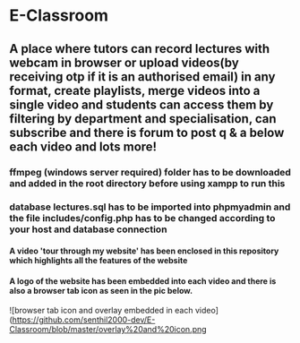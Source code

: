 # E-Classroom
## A place where tutors can record lectures with webcam in browser or upload videos(by receiving otp if it is an authorised email) in any format, create playlists, merge videos into a single video and students can access them by filtering by department and specialisation, can subscribe and there is forum to post q &amp; a below each video and lots more!
### ffmpeg (windows server required) folder has to be downloaded and added in the root directory before using xampp to run this
### database lectures.sql has to be imported into phpmyadmin and the file includes/config.php has to be changed according to your host and database connection
#### A video 'tour through my website' has been enclosed in this repository which highlights all the features of the website
#### A logo of the website has been embedded into each video and there is also a browser tab icon as seen in the pic below.
![browser tab icon and overlay embedded in each video](https://github.com/senthil2000-dev/E-Classroom/blob/master/overlay%20and%20icon.png

